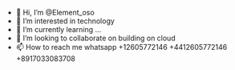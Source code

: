 - 👋 Hi, I’m @Element_oso
- 👀 I’m interested in technology
- 🌱 I’m currently learning ...
- 💞️ I’m looking to collaborate on building on cloud
- 📫 How to reach me whatsapp +12605772146 +4412605772146 +8917033083708
<!---
Element_oso/Element_oso is a ✨ special ✨ repository because its `README.md` (this file) appears on your GitHub profile.
You can click the Preview link to take a look at your changes.
--->
